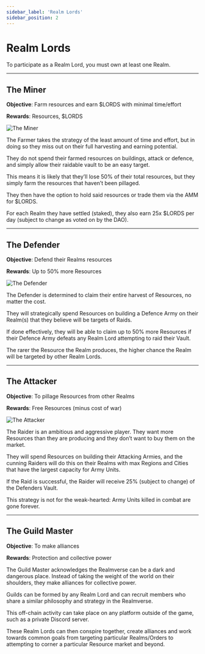 ```yaml
---
sidebar_label: 'Realm Lords'
sidebar_position: 2
---
```


# Realm Lords

To participate as a Realm Lord, you must own at least one Realm. 

---

## The Miner
**Objective**: Farm resources and earn $LORDS with minimal time/effort

**Rewards**: Resources, $LORDS

![The Miner](/img/miner.png)

The Farmer takes the strategy of the least amount of time and effort, but in doing so they miss out on their full harvesting and earning potential. 

They do not spend their farmed resources on buildings, attack or defence, and simply allow their raidable vault to be an easy target. 

This means it is likely that they’ll lose 50% of their total resources, but they simply farm the resources that haven’t been pillaged.

They then have the option to hold said resources or trade them via the AMM for $LORDS.

For each Realm they have settled (staked), they also earn 25x $LORDS per day (subject to change as voted on by the DAO).

---

## The Defender
**Objective**: Defend their Realms resources

**Rewards**: Up to 50% more Resources

![The Defender](/img/defender.png)

The Defender is determined to claim their entire harvest of Resources, no matter the cost. 

They will strategically spend Resources on building a Defence Army on their Realm(s) that they believe will be targets of Raids.

If done effectively, they will be able to claim up to 50% more Resources if their Defence Army defeats any Realm Lord attempting to raid their Vault.

The rarer the Resource the Realm produces, the higher chance the Realm will be targeted by other Realm Lords. 

---

## The Attacker
**Objective**: To pillage Resources from other Realms

**Rewards**: Free Resources (minus cost of war)

![The Attacker](/img/attacker.png)

The Raider is an ambitious and aggressive player. They want more Resources than they are producing and they don’t want to buy them on the market. 

They will spend Resources on building their Attacking Armies, and the cunning Raiders will do this on their Realms with max Regions and Cities that have the largest capacity for Army Units.

If the Raid is successful, the Raider will receive 25% (subject to change) of the Defenders Vault. 

This strategy is not for the weak-hearted: Army Units killed in combat are gone forever. 

---

## The Guild Master
**Objective**: To make alliances 

**Rewards**: Protection and collective power

The Guild Master acknowledges the Realmverse can be a dark and dangerous place. Instead of taking the weight of the world on their shoulders, they make alliances for collective power. 

Guilds can be formed by any Realm Lord and can recruit members who share a similar philosophy and strategy in the Realmverse. 

This off-chain activity can take place on any platform outside of the game, such as a private Discord server. 

These Realm Lords can then conspire together, create alliances and work towards common goals from targeting particular Realms/Orders to attempting to corner a particular Resource market and beyond. 
